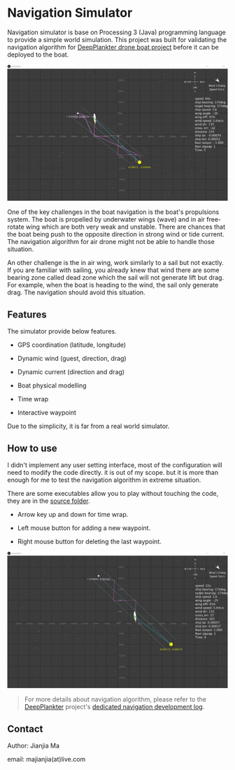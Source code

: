 # Navigation Simulator

Navigation simulator is base on Processing 3 (Java) programming language to provide a simple world simulation. This project was built for validating the navigation algorithm for [DeepPlankter drone boat project](https://github.com/majianjia/DeepPlankter) before it can be deployed to the boat.

![](doc/nav-sim-loop.gif)

One of the key challenges in the boat navigation is the boat's propulsions system. The boat is propelled by underwater wings (wave) and in air free-rotate wing which are both very weak and unstable. There are chances that the boat being push to the opposite direction in strong wind or tide current. The navigation algorithm for air drone might not be able to handle those situation.

An other challenge is the in air wing, work similarly to a sail but not exactly. If you are familiar with sailing, you already knew that wind there are some bearing zone called dead zone which the sail will not generate lift but drag. For example, when the boat is heading to the wind, the sail only generate drag. The navigation should avoid this situation.

## Features

The simulator provide below features. 

- GPS coordination (latitude, longitude)

- Dynamic wind (guest, direction, drag)

- Dynamic current (direction and drag)

- Boat physical modelling

- Time wrap

- Interactive waypoint

Due to the simplicity, it is far from a real world simulator.

## How to use

I didn't implement any user setting interface, most of the configuration will need to modify the code directly. it is out of my scope. but it is more than enough for me to test the navigation algorithm in extreme situation.

There are some executables allow you to play without touching the code, they are in the [source folder](simulator). 

- Arrow key up and down for time wrap. 

- Left mouse button for adding a new waypoint. 

- Right mouse button for deleting the last waypoint. 

![](doc/nav-sim-waypoint.gif)

> For more details about navigation algorithm, please refer to the [DeepPlankter](https://github.com/majianjia/DeepPlankter) project's [dedicated navigation development log](https://github.com/majianjia/DeepPlankter/blob/main/doc/navigation.md). 

## Contact

Author: Jianjia Ma

email: majianjia(at)live.com
